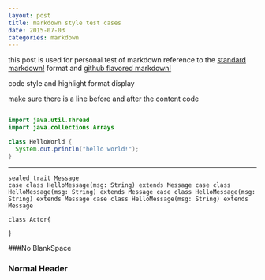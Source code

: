 ```yaml
---
layout: post
title: markdown style test cases
date: 2015-07-03
categories: markdown
---
```


this post is used for personal test of markdown reference to the [standard markdown!](https://help.github.com/articles/markdown-basics/) format and [github flavored markdown!](https://help.github.com/articles/github-flavored-markdown/)



code style and highlight format display

make sure there is a line before and after the content code

```java

import java.util.Thread
import java.collections.Arrays

class HelloWorld {
  System.out.println("hello world!");
}

```

------

```
sealed trait Message
case class HelloMessage(msg: String) extends Message case class HelloMessage(msg: String) extends Message case class HelloMessage(msg: String) extends Message case class HelloMessage(msg: String) extends Message

class Actor{

}
```

###No BlankSpace
### Normal Header